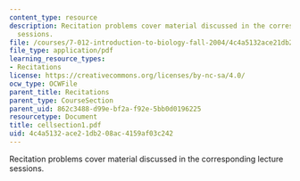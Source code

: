 ```yaml
---
content_type: resource
description: Recitation problems cover material discussed in the corresponding lecture
  sessions.
file: /courses/7-012-introduction-to-biology-fall-2004/4c4a5132ace21db208ac4159af03c242_cellsection1.pdf
file_type: application/pdf
learning_resource_types:
- Recitations
license: https://creativecommons.org/licenses/by-nc-sa/4.0/
ocw_type: OCWFile
parent_title: Recitations
parent_type: CourseSection
parent_uid: 862c3488-d99e-bf2a-f92e-5bb0d0196225
resourcetype: Document
title: cellsection1.pdf
uid: 4c4a5132-ace2-1db2-08ac-4159af03c242
---
```

Recitation problems cover material discussed in the corresponding lecture sessions.